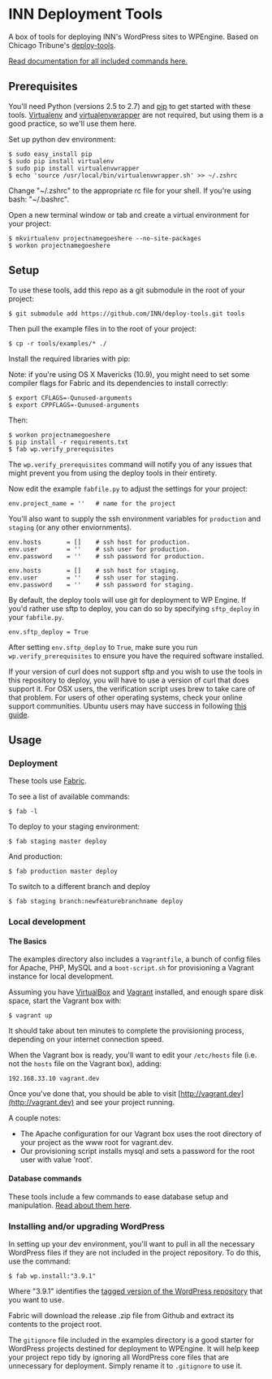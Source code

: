 # INN Deployment Tools

A box of tools for deploying INN's WordPress sites to WPEngine. Based on Chicago Tribune's [deploy-tools](https://github.com/newsapps/deploy-tools).

[Read documentation for all included commands here.](https://github.com/INN/deploy-tools/blob/master/COMMANDS.md)

## Prerequisites

You'll need Python (versions 2.5 to 2.7) and [pip](https://pip.pypa.io/en/latest/installing.html) to get started with these tools. [Virtualenv](https://virtualenv.pypa.io/en/latest/virtualenv.html) and [virtualenvwrapper](https://pypi.python.org/pypi/virtualenvwrapper/3.4) are not required, but using them is a good practice, so we'll use them here.

Set up python dev environment:

    $ sudo easy_install pip
    $ sudo pip install virtualenv
    $ sudo pip install virtualenvwrapper
    $ echo 'source /usr/local/bin/virtualenvwrapper.sh' >> ~/.zshrc

Change "~/.zshrc" to the appropriate rc file for your shell. If you're using bash: "~/.bashrc".

Open a new terminal window or tab and create a virtual environment for your project:

    $ mkvirtualenv projectnamegoeshere --no-site-packages
    $ workon projectnamegoeshere

## Setup

To use these tools, add this repo as a git submodule in the root of your project:

	$ git submodule add https://github.com/INN/deploy-tools.git tools

Then pull the example files in to the root of your project:

	$ cp -r tools/examples/* ./

Install the required libraries with pip:

Note: if you're using OS X Mavericks (10.9), you might need to set some compiler flags for Fabric and its dependencies to install correctly:

    $ export CFLAGS=-Qunused-arguments
    $ export CPPFLAGS=-Qunused-arguments

Then:

    $ workon projectnamegoeshere
    $ pip install -r requirements.txt
    $ fab wp.verify_prerequisites

The `wp.verify_prerequisites` command will notify you of any issues that might prevent you from using the deploy tools in their entirety.

Now edit the example `fabfile.py` to adjust the settings for your project:

    env.project_name = ''   # name for the project

You'll also want to supply the ssh environment variables for `production` and `staging` (or any other enviornments).

    env.hosts       = []    # ssh host for production.
    env.user        = ''    # ssh user for production.
    env.password    = ''    # ssh password for production.

    env.hosts       = []    # ssh host for staging.
    env.user        = ''    # ssh user for staging.
    env.password    = ''    # ssh password for staging.

By default, the deploy tools will use git for deployment to WP Engine. If you'd rather use sftp to deploy, you can do so by specifying `sftp_deploy` in your `fabfile.py`.

    env.sftp_deploy = True

After setting `env.sftp_deploy` to `True`, make sure you run `wp.verify_prerequisites` to ensure you have the required software installed.

If your version of curl does not support sftp and you wish to use the tools in this repository to deploy, you will have to use a version of curl that does support it. For OSX users, the verification script uses brew to take care of that problem. For users of other operating systems, check your online support communities. Ubuntu users may have success in following [this guide](http://zeroset.mnim.org/2013/03/14/sftp-support-for-curl-in-ubuntu-12-10-quantal-quetzal-and-later/).


## Usage

### Deployment

These tools use [Fabric](http://www.fabfile.org/).

To see a list of available commands:

    $ fab -l

To deploy to your staging environment:

    $ fab staging master deploy

And production:

    $ fab production master deploy

To switch to a different branch and deploy

    $ fab staging branch:newfeaturebranchname deploy

### Local development

#### The Basics

The examples directory also includes a `Vagrantfile`, a bunch of config files for Apache, PHP, MySQL and a `boot-script.sh` for provisioning a Vagrant instance for local development.

Assuming you have [VirtualBox](https://www.virtualbox.org/wiki/Downloads) and [Vagrant](http://www.vagrantup.com/downloads) installed, and enough spare disk space, start the Vagrant box with:

    $ vagrant up

It should take about ten minutes to complete the provisioning process, depending on your internet connection speed. 

When the Vagrant box is ready, you'll want to edit your `/etc/hosts` file (i.e. not the `hosts` file on the Vagrant box), adding:

    192.168.33.10 vagrant.dev

Once you've done that, you should be able to visit [http://vagrant.dev](http://vagrant.dev) and see your project running.

A couple notes:

- The Apache configuration for our Vagrant box uses the root directory of your project as the www root for vagrant.dev.
- Our provisioning script installs mysql and sets a password for the root user with value 'root'.

#### Database commands

These tools include a few commands to ease database setup and manipulation. [Read about them here](https://github.com/INN/deploy-tools/blob/master/COMMANDS.md).

### Installing and/or upgrading WordPress

In setting up your dev environment, you'll want to pull in all the necessary WordPress files if they are not included in the project repository. To do this, use the command:

    $ fab wp.install:"3.9.1"

Where "3.9.1" identifies the [tagged version of the WordPress repository](https://github.com/WordPress/WordPress/tags) that you want to use.

Fabric will download the release .zip file from Github and extract its contents to the project root.

The `gitignore` file included in the examples directory is a good starter for WordPress projects destined for deployment to WPEngine. It will help keep your project repo tidy by ignoring all WordPress core files that are unnecessary for deployment. Simply rename it to `.gitignore` to use it. 

